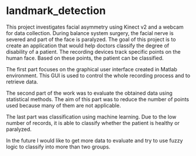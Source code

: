 # landmark_detection
This project investigates facial asymmetry using Kinect v2 and a webcam for data collection. During balance system surgery, the facial nerve is severed and part of the face is paralyzed. The goal of this project is to create an application that would help doctors classify the degree of disability of a patient. The recording devices track specific points on the human face. Based on these points, the patient can be classified. 

The first part focuses on the graphical user interface created in Matlab environment. This GUI is used to control the whole recording process and to retrieve data.

The second part of the work was to evaluate the obtained data using statistical methods. The aim of this part was to reduce the number of points used because many of them are not applicable.

The last part was classification using machine learning. Due to the low number of records, it is able to classify whether the patient is healthy or paralyzed.

In the future I would like to get more data to evaluate and try to use fuzzy logic to classify into more than two groups.
